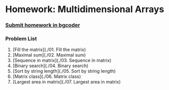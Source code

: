 ﻿Homework: Multidimensional Arrays
=================================

### [Submit homework in bgcoder](http://bgcoder.com/Contests/316/CSharp-Advanced-02-Multidimensional-Arrays)

### Problem List

1. [Fill the matrix](./01. Fill the matrix)
2. [Maximal sum](./02. Maximal sum)
3. [Sequence in matrix](./03. Sequence in matrix)
4. [Binary search](./04. Binary search)
5. [Sort by string length](./05. Sort by string length)
6. [Matrix class](./06. Matrix class)
7. [Largest area in matrix](./07. Largest area in matrix)